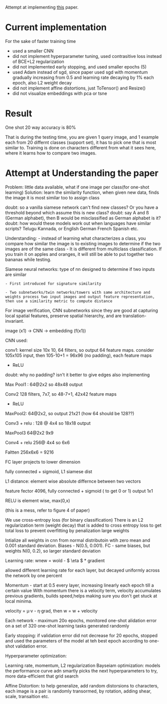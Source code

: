 Attempt at implementing [this](https://www.cs.cmu.edu/~rsalakhu/papers/oneshot1.pdf) paper.

# Current implementation

For the sake of faster training time
- used a smaller CNN
- did not implement hyperparameter tuning, used contrasitive loss instead of BCE+L2 regularization
- did not implemented early stopping, and used smaller epochs (5)
- used Adam instead of sgd, since paper used sgd with momentum gradually increasing from 0.5 and learning rate decaying by 1% each epoch, also L2 weight decay
- did not implement affine distortions, just ToTensor() and Resize()
- did not visualize embeddings with pca or tsne


# Result

One shot 20 way accuracy is 80%

That is during the testing time, you are given 1 query image, and 1 example each from 20 differnt classes (support set), 
it has to pick one that is most similar to.
Training is done on characters different from what it sees here, where it learns how to compare two images.



# Attempt at Understanding the paper


Problem: little data available, what if one image per class(for one-shot learning)
Solution: learn the similarity function, when given new data, finds the image it is most similar too to assign class

doubt: so a vanilla siamese network can't find new classes? Or you have a threshold beyond which assume this is new class?
doubt: say A and ß (German alphabet), then B would be misclassified as German alphabet is it?
doubt: how would these models work out when languages have similar scripts? Telugu Kannada, or English German French Spanish etc.

Understanding: 
    - instead of learning what characterizes a class, you compare how similar the image is to existing images to determine if the two images are of the same class
    - It is different from multiclass classification. If you train it on apples and oranges, it will still be able to put together two bananas while testing.

Siamese neural networks: type of nn designed to determine if two inputs are similar

    - First introduced for signature similarity

    - Two subnetworks/twin networks/towers with same architecture and weights process two input images and output feature representation, then use a similarity metric to compute distance

For image verification, CNN subnetworks since they are good at capturing local spatial features, preserve spatial hierarchy, and are translation-invariant.

image (x1) -> CNN -> embedding (f(x1))

CNN used:

conv1: kernel size 10x 10, 64 filters, so output 64 feature maps.
consider 105x105 input, then 105-10+1 = 96x96 (no padding), each feature maps
+ ReLU

doubt: why no padding? isn't it better to give edges also implementing

Max Pool1 : 64@2x2 so 48x48 output

Conv2 128 filters, 7x7, so 48-7+1, 42x42 feature maps
+ ReLU

MaxPool2: 64@2x2, so output 21x21 (how 64 should be 128??)

Conv3 + relu : 128 @ 4x4 so 18x18 output

MaxPool3 64@2x2 9x9

Conv4 + relu 256@ 4x4 so 6x6

Faltten 256x6x6 = 9216

FC layer projects to lower dimension


fully connected + sigmoid, L1 siamese dist 

L1 distance: element wise absolute differnce between two vectors


feature fector 4096,
fully connected + sigmoid ( to get 0 or 1)
output 1x1

RELU is element wise, max(0,x)

(this is a mess, refer to figure 4 of paper)

We use cross-entropy loss (for binary classification)
There is an L2 regularization term (weight decay) that is added to cross entropy loss to get total loss to prevent overfitting by penalization large weights

Intialize all weights in cnn from normal distributoin wtih zero mean and 0.001 standard deviation. Biases - N(0.5, 0.001). 
FC - same biases, but weights N(0, 0.2), so larger standard
deviation

Learning rate: wnew = wold - $ \eta $ * gradient

allowed different learning rate for each layer, but decayed uniformly across the network by one percent

Momentum - start at 0.5 every layer, increasing linearly each epoch till a certain value
With momentum there is a velocity term, velocity accumulates previous gradients, builds speed,helps making sure you don't get stuck at local minima.

velocity = μ·v - η·grad, then w = w + velocity

Each network - maximum 20o epochs, monitored one-shot  alidation error on a set of 320 one-shot learning tasks generated randomly 

Early stopping: if validation error did not decrease for 20 epochs, stopped and used the parameters of the model at teh best epoch according to one-shot validation error.

Hyperparameter optimization:

Learning rate, momentum, L2 regularization
Bayseiam optimization: models the performance curve adn smartly picks the next hyperparameters to try, more data-efficient that grid search

Affine Distortion: to help generalize, add random distorsions to characters, each image is a pair is randomly transormed, by rotation, adding shear, scale, transaltion etc.

